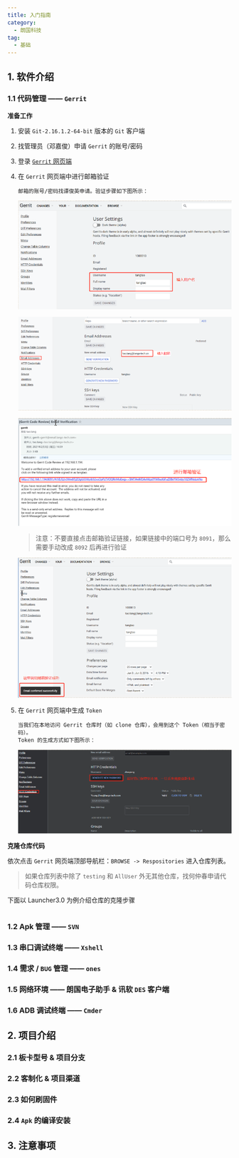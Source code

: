 ```yaml
---
title: 入门指南 
category: 
  - 朗国科技 
tag:
  - 基础 
---
```


## 1. 软件介绍

### 1.1 代码管理 —— `Gerrit`

**准备工作**

1. 安装 `Git-2.16.1.2-64-bit` 版本的 `Git` 客户端
2. 找管理员（邓嘉俊）申请 `Gerrit` 的账号/密码
3. 登录 [`Gerrit` 网页端](http://192.168.1.194:8092/)
4. 在 `Gerrit` 网页端中进行邮箱验证

    ```:no-line-numbers
    邮箱的账号/密码找谭俊英申请。验证步骤如下图所示：
    ```

    ![](./images/primer/01.png)

    ![](./images/primer/02.png)

    ![](./images/primer/03.png)

    > 注意：不要直接点击邮箱验证链接，如果链接中的端口号为 `8091`，那么需要手动改成 `8092` 后再进行验证

    ![](./images/primer/04.png)

5. 在 `Gerrit` 网页端中生成 `Token`

    ```:no-line-numbers
    当我们在本地访问 Gerrit 仓库时（如 clone 仓库），会用到这个 Token（相当于密码）。
    Token 的生成方式如下图所示：
    ```

    ![](./images/primer/05.png)


**克隆仓库代码**

依次点击 `Gerrit` 网页端顶部导航栏：`BROWSE -> Respositories` 进入仓库列表。

> 如果仓库列表中除了 `testing` 和 `AllUser` 外无其他仓库，找何仲春申请代码仓库权限。

下面以 Launcher3.0 为例介绍仓库的克隆步骤

```:no-line-numbers

```

    
### 1.2 Apk 管理 —— `SVN`

### 1.3 串口调试终端 —— `Xshell`

### 1.4 需求 / `BUG` 管理 —— `ones`

### 1.5 网络环境 —— 朗国电子助手 & 讯软 `DES` 客户端

### 1.6 ADB 调试终端 —— `Cmder`

## 2. 项目介绍

### 2.1 板卡型号 & 项目分支

### 2.2 客制化 & 项目渠道

### 2.3 如何刷固件

### 2.4 `Apk` 的编译安装

## 3. 注意事项